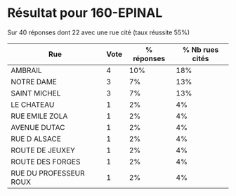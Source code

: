 # Résultat pour 160-EPINAL

Sur 40 réponses dont 22 avec une rue cité (taux réussite 55%)

| Rue | Vote | % réponses | % Nb rues cités|
|-----|------|------------|----------------|
| AMBRAIL | 4 | 10% | 18%|
| NOTRE DAME | 3 | 7% | 13%|
| SAINT MICHEL | 3 | 7% | 13%|
| LE CHATEAU | 1 | 2% | 4%|
| RUE EMILE ZOLA | 1 | 2% | 4%|
| AVENUE DUTAC | 1 | 2% | 4%|
| RUE D ALSACE | 1 | 2% | 4%|
| ROUTE DE JEUXEY | 1 | 2% | 4%|
| ROUTE DES FORGES | 1 | 2% | 4%|
| RUE DU PROFESSEUR ROUX | 1 | 2% | 4%|
